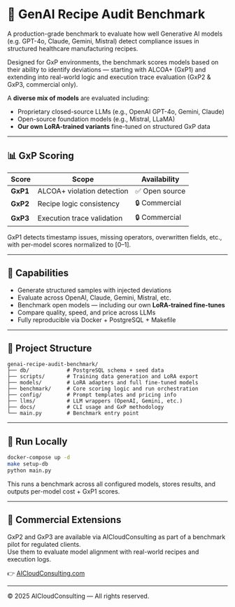 # 🧪 GenAI Recipe Audit Benchmark

A production-grade benchmark to evaluate how well Generative AI models (e.g. GPT-4o, Claude, Gemini, Mistral) detect compliance issues in structured healthcare manufacturing recipes.

Designed for GxP environments, the benchmark scores models based on their ability to identify deviations — starting with ALCOA+ (GxP1) and extending into real-world logic and execution trace evaluation (GxP2 & GxP3, commercial only).

A **diverse mix of models** are evaluated including:
- Proprietary closed-source LLMs (e.g., OpenAI GPT-4o, Gemini, Claude)
- Open-source foundation models (e.g., Mistral, LLaMA)
- **Our own LoRA-trained variants** fine-tuned on structured GxP data

---

## 📊 GxP Scoring

| Score     | Scope                     | Availability  |
|-----------|---------------------------|---------------|
| **GxP1**  | ALCOA+ violation detection | ✅ Open source |
| **GxP2**  | Recipe logic consistency   | 🔒 Commercial  |
| **GxP3**  | Execution trace validation | 🔒 Commercial  |

GxP1 detects timestamp issues, missing operators, overwritten fields, etc., with per-model scores normalized to [0–1].

---

## 🔧 Capabilities

- Generate structured samples with injected deviations  
- Evaluate across OpenAI, Claude, Gemini, Mistral, etc.  
- Benchmark open models — including our own **LoRA-trained fine-tunes**  
- Compare quality, speed, and price across LLMs  
- Fully reproducible via Docker + PostgreSQL + Makefile  

---

## 📂 Project Structure

```
genai-recipe-audit-benchmark/
├── db/            # PostgreSQL schema + seed data
├── scripts/       # Training data generation and LoRA export
├── models/        # LoRA adapters and full fine-tuned models
├── benchmark/     # Core scoring logic and run orchestration
├── config/        # Prompt templates and pricing info
├── llms/          # LLM wrappers (OpenAI, Gemini, etc.)
├── docs/          # CLI usage and GxP methodology
└── main.py        # Benchmark entry point
```

---

## 🚀 Run Locally

```bash
docker-compose up -d
make setup-db
python main.py
```

This runs a benchmark across all configured models, stores results, and outputs per-model cost + GxP1 scores.

---

## 💼 Commercial Extensions

GxP2 and GxP3 are available via AICloudConsulting as part of a benchmark pilot for regulated clients.  
Use them to evaluate model alignment with real-world recipes and execution logs.

👉 [AICloudConsulting.com](https://aicloudconsulting.com)

---

© 2025 AICloudConsulting — All rights reserved.